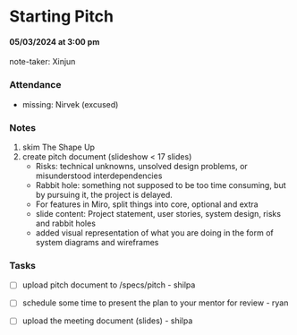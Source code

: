 # Starting Pitch
#### 05/03/2024 at 3:00 pm 
note-taker: Xinjun 
### Attendance
- missing: Nirvek (excused)

### Notes
1. skim The Shape Up
2. create pitch document (slideshow < 17 slides)
    - Risks: technical unknowns, unsolved design problems, or misunderstood interdependencies
    - Rabbit hole: something not supposed to be too time consuming, but by pursuing it, the project is delayed.
    - For features in Miro, split things into core, optional and extra 
    - slide content: Project statement, user stories, system design, risks and rabbit holes
   - added visual representation of what you are doing in the form of system diagrams and wireframes

### Tasks
- [ ] upload pitch document to /specs/pitch - shilpa
- [ ] schedule some time to present the plan to your mentor for review - ryan
- [ ]  upload the meeting document (slides) - shilpa


